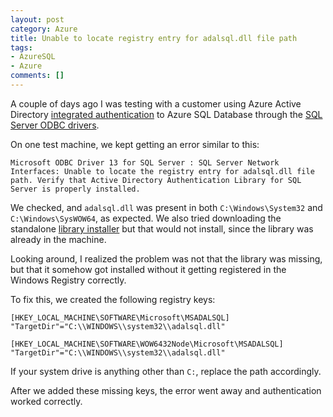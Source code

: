 ```yaml
---
layout: post
category: Azure
title: Unable to locate registry entry for adalsql.dll file path
tags:
- AzureSQL
- Azure
comments: []
---
```

A couple of days ago I was testing with a customer using Azure Active Directory
[integrated authentication](https://docs.microsoft.com/en-us/azure/sql-database/sql-database-aad-authentication)
to Azure SQL Database through the [SQL Server ODBC drivers](https://www.microsoft.com/en-us/download/details.aspx?id=53339).

On one test machine, we kept getting an error similar to this:

```text
Microsoft ODBC Driver 13 for SQL Server : SQL Server Network Interfaces: Unable to locate the registry entry for adalsql.dll file path. Verify that Active Directory Authentication Library for SQL Server is properly installed.
```

We checked, and `adalsql.dll` was present in both `C:\Windows\System32` and `C:\Windows\SysWOW64`,
as expected. We also tried downloading the standalone [library installer](https://www.microsoft.com/en-us/download/details.aspx?id=48742)
but that would not install, since the library was already in the machine.

Looking around, I realized the problem was not that the library was missing, but that it somehow
got installed without it getting registered in the Windows Registry correctly.

To fix this, we created the following registry keys:

```text
[HKEY_LOCAL_MACHINE\SOFTWARE\Microsoft\MSADALSQL]
"TargetDir"="C:\\WINDOWS\\system32\\adalsql.dll"

[HKEY_LOCAL_MACHINE\SOFTWARE\WOW6432Node\Microsoft\MSADALSQL]
"TargetDir"="C:\\WINDOWS\\system32\\adalsql.dll"
```

If your system drive is anything other than `C:`, replace the path accordingly.

After we added these missing keys, the error went away and authentication worked correctly.
